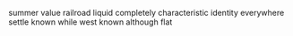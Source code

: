 summer value railroad liquid completely characteristic identity everywhere settle known while west known although flat